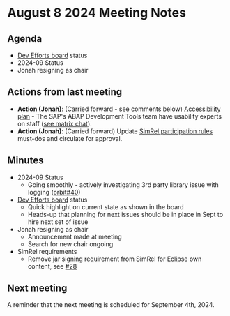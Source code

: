 # August 8 2024 Meeting Notes

## Agenda

- [Dev Efforts board](https://gitlab.eclipse.org/eclipse-wg/ide-wg/ide-wg-dev-funded-efforts/ide-wg-dev-funded-program-planning-council-top-issues/-/boards/1208) status
- 2024-09 Status
- Jonah resigning as chair

## Actions from last meeting

- **Action (Jonah)**: (Carried forward - see comments below) [Accessibility plan](2023-05-03.md#accessibility) - The SAP's ABAP Development Tools team have usability experts on staff ([see matrix chat](https://chat.eclipse.org/#/room/#eclipse-ide-general:matrix.eclipse.org/$Zbqh3dhE4SRx4OU21qBLlsfeMGDcZ20xm06-NOhdJvY)).
- **Action (Jonah)**: (Carried forward) Update [SimRel participation rules](../SimRel/Simultaneous_Release_Requirements.md) must-dos and circulate for approval.

## Minutes

- 2024-09 Status
  - Going smoothly - actively investigating 3rd party library issue with logging ([orbit#40](https://github.com/eclipse-orbit/orbit-simrel/issues/40))
- [Dev Efforts board](https://gitlab.eclipse.org/eclipse-wg/ide-wg/ide-wg-dev-funded-efforts/ide-wg-dev-funded-program-planning-council-top-issues/-/boards/1208) status
  - Quick highlight on current state as shown in the board
  - Heads-up that planning for next issues should be in place in Sept to hire next set of issue
- Jonah resigning as chair
  - Announcement made at meeting
  - Search for new chair ongoing
- SimRel requirements
  - Remove jar signing requirement from SimRel for Eclipse own content, see [#28](https://github.com/eclipse-simrel/.github/pull/28)

## Next meeting

A reminder that the next meeting is scheduled for September 4th, 2024.
